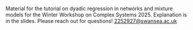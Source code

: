 Material for the tutorial on dyadic regression in networks and mixture models for the Winter Workshop on Complex Systems 2025. Explanation is in the slides. Please reach out for questions! 2252927@swansea.ac.uk
